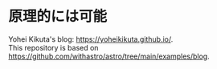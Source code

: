 # 原理的には可能

Yohei Kikuta's blog: https://yoheikikuta.github.io/.  
This repository is based on https://github.com/withastro/astro/tree/main/examples/blog.
